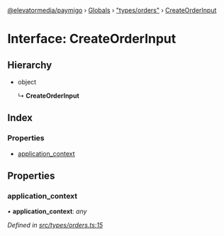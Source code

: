 [@elevatormedia/paymigo](../README.md) › [Globals](../globals.md) › ["types/orders"](../modules/_types_orders_.md) › [CreateOrderInput](_types_orders_.createorderinput.md)

# Interface: CreateOrderInput

## Hierarchy

-   object

    ↳ **CreateOrderInput**

## Index

### Properties

-   [application_context](_types_orders_.createorderinput.md#application_context)

## Properties

### application_context

• **application_context**: _any_

_Defined in [src/types/orders.ts:15](https://github.com/ELEVATORmedia/paymigo/blob/ae92c39/src/types/orders.ts#L15)_
